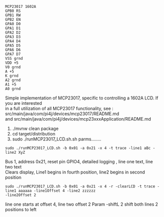 <!---
#
#
# *
#        * -
#        * #%L
#        * **********************************************************************
#        * ORGANIZATION  :  Pi4J
#        * PROJECT       :  Pi4J :: EXTENSION
#        * FILENAME      :  README.md
# *
#        * This file is part of the Pi4J project. More information about
#        * this project can be found here:  https://pi4j.com/
#        * **********************************************************************
#        * %%
#        *   * Copyright (C) 2012 - 2022 Pi4J
#         * %%
# *
#        * Licensed under the Apache License, Version 2.0 (the "License");
#        * you may not use this file except in compliance with the License.
#        * You may obtain a copy of the License at
# *
#        *      http://www.apache.org/licenses/LICENSE-2.0
# *
#        * Unless required by applicable law or agreed to in writing, software
#        * distributed under the License is distributed on an "AS IS" BASIS,
#        * WITHOUT WARRANTIES OR CONDITIONS OF ANY KIND, either express or implied.
#        * See the License for the specific language governing permissions and
#        * limitations under the License.
#        * #L%
# *
#
#
-->
```
MCP23017 1602A
GPB0 RS
GPB1 RW
GPB2 EN
GPA0 D0
GPA1 D1
GPA2 D2
GPA3 D3
GPA4 D4
GPA5 D5
GPA6 D6
GPA7 D7
VSS grnd
VDD +5
V0 grnd
A +5
K grnd
A2 grnd
A1 +5
A0 grnd
```
Simple implementation of MCP23017, specific to controlling a 1602A LCD. If you are interested   
in a full utilization of all MCP23017 functionality, see :  
src/main/java/com/pi4j/devices/mcp23017/README.md  
and
src/main/java/com/pi4j/devices/mcp23xxxApplication/README.md

1. ./mvnw clean package
2. cd target/distribution
3. sudo ./runMCP23017_LCD.sh.sh parms........

```
sudo ./runMCP23017_LCD.sh -b 0x01 -a 0x21 -x 4 -t trace -line1 aBc -line2 XyZ
```
Bus 1, address 0x21, reset pin GPIO4, detailed logging , line one text, line two text  
Clears display, Line1 begins in fourth position, line2 begins in second position

```
sudo ./runMCP23017_LCD.sh -b 0x01 -a 0x21 -x 4 -r -clearLCD -t trace -line1 aaaaaa -line1Offset 4 -line2 zzzzzz
-line2Offset 2
```
line one starts at offset 4, line two offset 2
Param -shiftL 2 shift both lines 2 positions to left
